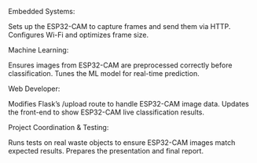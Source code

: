 

Embedded Systems:

Sets up the ESP32-CAM to capture frames and send them via HTTP.
Configures Wi-Fi and optimizes frame size.



Machine Learning:

Ensures images from ESP32-CAM are preprocessed correctly before classification.
Tunes the ML model for real-time prediction.



Web Developer:

Modifies Flask’s /upload route to handle ESP32-CAM image data.
Updates the front-end to show ESP32-CAM live classification results.



Project Coordination & Testing:

Runs tests on real waste objects to ensure ESP32-CAM images match expected results.
Prepares the presentation and final report.
